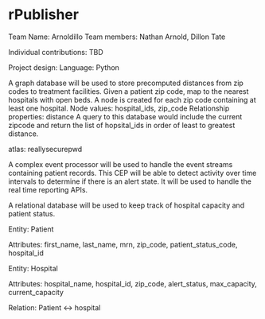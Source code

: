 # rPublisher
Team Name: Arnoldillo
Team members: Nathan Arnold, Dillon Tate

Individual contributions: TBD

Project design:
  Language: Python
  
  A graph database will be used to store precomputed distances from zip codes to treatment facilities.
  Given a patient zip code, map to the nearest hospitals with open beds. A node is created for each zip code containing at least one hospital.
  Node values: hospital_ids, zip_code
  Relationship properties: distance
  A query to this database would include the current zipcode and return the list of hopsital_ids in order of least to greatest distance.
  
  atlas: reallysecurepwd
  
  A complex event processor will be used to handle the event streams containing patient records.
  This CEP will be able to detect activity over time intervals to determine if there is an alert state. It will be used to handle the real time reporting APIs.
  
  A relational database will be used to keep track of hospital capacity and patient status.
  
  Entity: Patient
    
  Attributes: first_name, last_name, mrn, zip_code, patient_status_code, hospital_id
  
  Entity: Hospital
    
  Attributes: hospital_name, hospital_id, zip_code, alert_status, max_capacity, current_capacity
  
  Relation: Patient <-> hospital
